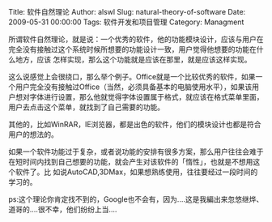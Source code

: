 Title: 软件自然理论
Author: alswl
Slug: natural-theory-of-software
Date: 2009-05-31 00:00:00
Tags: 软件开发和项目管理
Category: Managment

所谓软件自然理论，就是说：一个优秀的软件，他的功能模块设计，应该与用户在完全没有接触过这个系统时候所想要的功能设计一致，用户觉得他想要的功能在什么地方，应该
怎样实现，那么这个功能就是应该在那里，就是应该这样实现。

这么说感觉上会很绕口，那么举个例子。Office就是一个比较优秀的软件，如果一个用户完全没有接触过Office（当然，必须具备基本的电脑使用水平），如果该用
户想对字体进行设置，那么他就觉得字体设置属于格式，就应该在格式菜单里面，用户去点击这个菜单，就找到了自己需要的功能。

其他的，比如WinRAR，IE浏览器，都是出色的软件，他们的模块设计也都是符合用户的想法的。

如果一个软件功能过于复杂，或者说功能的安排有很多方案，那么用户往往会难于在短时间内找到自己想要的功能，就会产生对该软件的「惰性」，也就是不想用这个软件了。比
如说AutoCAD,3DMax，如果想熟练使用，往往要经过一段时间的学习的。

ps:这个理论你肯定找不到的，Google也不会有，因为....这是我編出来忽悠继烨、道哥的....很不幸，他们纷纷上当....

